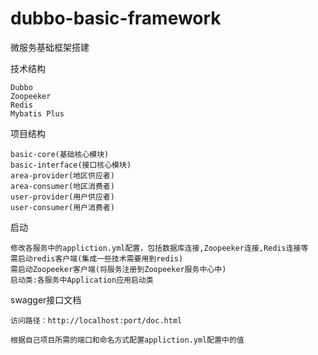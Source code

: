 # dubbo-basic-framework

微服务基础框架搭建

技术结构

    Dubbo
    Zoopeeker
    Redis
    Mybatis Plus

项目结构

    basic-core(基础核心模块)
    basic-interface(接口核心模块)
    area-provider(地区供应者)
    area-consumer(地区消费者)
    user-provider(用户供应者)
    user-consumer(用户消费者)  

启动

    修改各服务中的appliction.yml配置，包括数据库连接,Zoopeeker连接,Redis连接等
    需启动redis客户端(集成一些技术需要用到redis)
    需启动Zoopeeker客户端(将服务注册到Zoopeeker服务中心中)
    启动类:各服务中Application应用启动类

swagger接口文档

    访问路径：http://localhost:port/doc.html

    根据自己项目所需的端口和命名方式配置appliction.yml配置中的值
